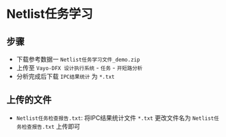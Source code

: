 # Netlist任务学习

## 步骤

* 下载参考数据一 `Netlist任务学习文件_demo.zip`
* 上传至 `Vayo-DFX 设计执行系统` - `任务` - `开短路分析`
* 分析完成后下载 `IPC结果统计` 为 `*.txt`

## 上传的文件

* `Netlist任务检查报告.txt`: 将IPC结果统计文件 `*.txt` 更改文件名为 `Netlist任务检查报告.txt` 上传即可
